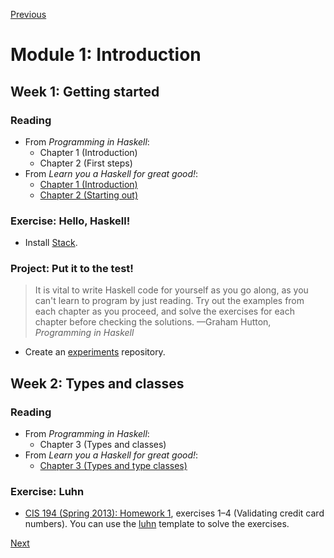 [Previous](/README.md)

# Module 1: Introduction

## Week 1: Getting started

### Reading

* From *Programming in Haskell*:
  - Chapter 1 (Introduction)
  - Chapter 2 (First steps)
* From *Learn you a Haskell for great good!*:
  - [Chapter 1 (Introduction)](http://learnyouahaskell.com/introduction)
  - [Chapter 2 (Starting out)](http://learnyouahaskell.com/starting-out)

### Exercise: Hello, Haskell!

* Install [Stack](https://docs.haskellstack.org/en/stable/GUIDE/).

### Project: Put it to the test!

> It is vital to write Haskell code for yourself as you go along, as you can't
> learn to program by just reading. Try out the examples from each chapter as
> you proceed, and solve the exercises for each chapter before checking the
> solutions.
> —Graham Hutton, *Programming in Haskell*

* Create an [experiments](/experiments/) repository.

## Week 2: Types and classes

### Reading

* From *Programming in Haskell*:
  - Chapter 3 (Types and classes)
* From *Learn you a Haskell for great good!*:
  - [Chapter 3 (Types and type classes)](http://learnyouahaskell.com/types-and-typeclasses)

### Exercise: Luhn

* [CIS 194 (Spring 2013): Homework 1][homework/01], exercises 1–4 (Validating
  credit card numbers). You can use the [luhn](/luhn/) template to solve the
  exercises.

[homework/01]: <https://www.cis.upenn.edu/~cis194/spring13/hw/01-intro.pdf>

[Next](/modules/02.md)
